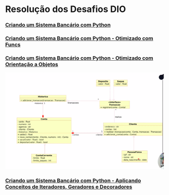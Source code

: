 # Resolução dos Desafios DIO

### [Criando um Sistema Bancário com Python](https://github.com/blinhares/dio_python_ai_backend_developer/blob/main/DominandosPythoneSuasEstruturas/desafio_sistema_bancario_01.py)

### [Criando um Sistema Bancário com Python - Otimizado com Funcs](https://github.com/blinhares/dio_python_ai_backend_developer/blob/main/DominandosPythoneSuasEstruturas/desafio_sistema_bancario_02_otimizado.py)

### [Criando um Sistema Bancário com Python - Otimizado com Orientação a Objetos](https://github.com/blinhares/dio_python_ai_backend_developer/blob/main/DominandosPythoneSuasEstruturas/desafio_sistema_bancario_03_POO.py)

<img src="https://github.com/blinhares/dio_python_ai_backend_developer/blob/main/DominandosPythoneSuasEstruturas/desafio_sistema_bancario_03_POO.png" alt="Estrutura" />

### [Criando um Sistema Bancário com Python - Aplicando Conceitos de Iteradores, Geradores e Decoradores](https://github.com/blinhares/dio_python_ai_backend_developer/blob/main/3_OrientacaoObjetos_e_BoasPraticas/desafio_sistema_bancario_04_dec_int_ger.py)
